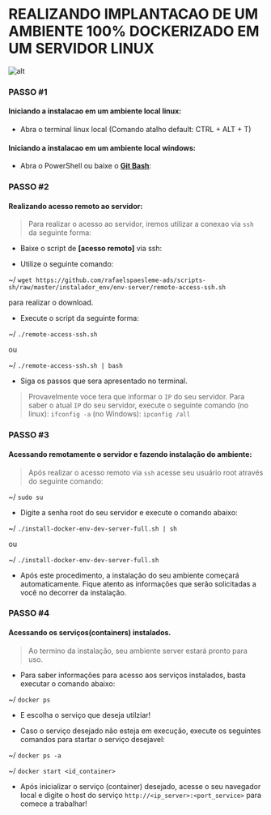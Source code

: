# REALIZANDO IMPLANTACAO DE UM AMBIENTE 100% DOCKERIZADO EM UM SERVIDOR LINUX

![![alt](https://link)](https://i2.wp.com/itsfoss.com/wp-content/uploads/2016/11/cloud-centric-Linux-distributions.jpg)

### PASSO #1

#### Iniciando a instalacao em um ambiente local linux:
- Abra o terminal linux local (Comando atalho default: CTRL + ALT + T)

#### Iniciando a instalacao em um ambiente local windows:
- Abra o PowerShell ou baixe o **[Git Bash]**: 

### PASSO #2

#### Realizando acesso remoto ao servidor:
>Para realizar o acesso ao servidor, iremos utilizar a conexao via ```ssh``` da seguinte forma:

- Baixe o script de **[acesso remoto]**  via ssh:

- Utilize o seguinte comando: 

~/ ```wget https://github.com/rafaelspaesleme-ads/scripts-sh/raw/master/instalador_env/env-server/remote-access-ssh.sh``` 

para realizar o download.


- Execute o script da seguinte forma: 

~/ ```./remote-access-ssh.sh``` 

ou 

~/ ```./remote-access-ssh.sh | bash```


- Siga os passos que sera apresentado no terminal.

>Provavelmente voce tera que informar o ```IP``` do seu servidor. Para saber o atual ```IP``` do seu servidor, execute o seguinte comando (no linux): ```ifconfig -a``` (no Windows): ```ipconfig /all```

### PASSO #3

#### Acessando remotamente o servidor e fazendo instalação do ambiente:
>Após realizar o acesso remoto via ```ssh``` acesse seu usuário root através do seguinte comando:

~/ ```sudo su```


- Digite a senha root do seu servidor e execute o comando abaixo: 

~/ ```./install-docker-env-dev-server-full.sh | sh``` 

ou

~/ ```./install-docker-env-dev-server-full.sh```


- Após este procedimento, a instalação do seu ambiente começará automaticamente. Fique atento as informações que serão solicitadas a você no decorrer da instalação.

### PASSO #4

#### Acessando os serviços(containers) instalados.
>Ao termino da instalação, seu ambiente server estará pronto para uso.

- Para saber informações para acesso aos serviços instalados, basta executar o comando abaixo:

~/ ```docker ps```


- E escolha o serviço que deseja utilziar!

- Caso o serviço desejado não esteja em execução, execute os seguintes comandos para startar o serviço desejavel:

~/ ```docker ps -a``` 


~/ ```docker start <id_container>```


- Após inicializar o serviço (container) desejado, acesse o seu navegador local e digite o host do serviço ```http://<ip_server>:<port_service>``` para comece a trabalhar!


[Git Bash]: https://gitforwindows.org/
[acesso remoto via]: vhttps://github.com/rafaelspaesleme-ads/scripts-sh/blob/master/instalador_env/env-server/remote-access-ssh.sh